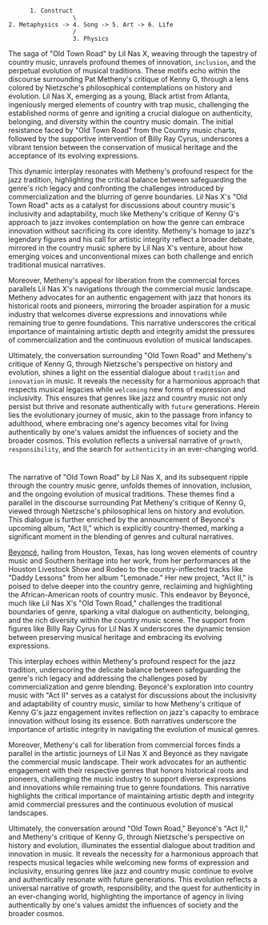           1. Construct
                      \
    2. Metaphysics -> 4. Song -> 5. Art -> 6. Life
                      /
                      3. Physics


The saga of "Old Town Road" by Lil Nas X, weaving through the tapestry of country music, unravels profound themes of innovation, `inclusion`, and the perpetual evolution of musical traditions. These motifs echo within the discourse surrounding Pat Metheny's critique of Kenny G, through a lens colored by Nietzsche's philosophical contemplations on history and evolution. Lil Nas X, emerging as a young, Black artist from Atlanta, ingeniously merged elements of country with trap music, challenging the established norms of genre and igniting a crucial dialogue on authenticity, belonging, and diversity within the country music domain. The initial resistance faced by "Old Town Road" from the Country music charts, followed by the supportive intervention of Billy Ray Cyrus, underscores a vibrant tension between the conservation of musical heritage and the acceptance of its evolving expressions.

This dynamic interplay resonates with Metheny's profound respect for the jazz tradition, highlighting the critical balance between safeguarding the genre's rich legacy and confronting the challenges introduced by commercialization and the blurring of genre boundaries. Lil Nas X's "Old Town Road" acts as a catalyst for discussions about country music's inclusivity and adaptability, much like Metheny's critique of Kenny G's approach to jazz invokes contemplation on how the genre can embrace innovation without sacrificing its core identity. Metheny's homage to jazz's legendary figures and his call for artistic integrity reflect a broader debate, mirrored in the country music sphere by Lil Nas X's venture, about how emerging voices and unconventional mixes can both challenge and enrich traditional musical narratives.

Moreover, Metheny's appeal for liberation from the commercial forces parallels Lil Nas X's navigations through the commercial music landscape. Metheny advocates for an authentic engagement with jazz that honors its historical roots and pioneers, mirroring the broader aspiration for a music industry that welcomes diverse expressions and innovations while remaining true to genre foundations. This narrative underscores the critical importance of maintaining artistic depth and integrity amidst the pressures of commercialization and the continuous evolution of musical landscapes.

Ultimately, the conversation surrounding "Old Town Road" and Metheny's critique of Kenny G, through Nietzsche's perspective on history and evolution, shines a light on the essential dialogue about `tradition` and `innovation` in music. It reveals the necessity for a harmonious approach that respects musical legacies while `welcoming` new forms of expression and inclusivity. This ensures that genres like jazz and country music not only persist but thrive and resonate authentically with `future` generations. Herein lies the evolutionary journey of music, akin to the passage from infancy to adulthood, where embracing one's agency becomes vital for living authentically by one's values amidst the influences of society and the broader cosmos. This evolution reflects a universal narrative of `growth`, `responsibility`, and the search for `authenticity` in an ever-changing world.

#

The narrative of "Old Town Road" by Lil Nas X, and its subsequent ripple through the country music genre, unfolds themes of innovation, inclusion, and the ongoing evolution of musical traditions. These themes find a parallel in the discourse surrounding Pat Metheny's critique of Kenny G, viewed through Nietzsche's philosophical lens on history and evolution. This dialogue is further enriched by the announcement of Beyoncé's upcoming album, "Act II," which is explicitly country-themed, marking a significant moment in the blending of genres and cultural narratives.

[Beyoncé](https://en.wikipedia.org/wiki/Diana_Gordon_(singer)), hailing from Houston, Texas, has long woven elements of country music and Southern heritage into her work, from her performances at the Houston Livestock Show and Rodeo to the country-inflected tracks like "Daddy Lessons" from her album "Lemonade." Her new project, "Act II," is poised to delve deeper into the country genre, reclaiming and highlighting the African-American roots of country music. This endeavor by Beyoncé, much like Lil Nas X's "Old Town Road," challenges the traditional boundaries of genre, sparking a vital dialogue on authenticity, belonging, and the rich diversity within the country music scene. The support from figures like Billy Ray Cyrus for Lil Nas X underscores the dynamic tension between preserving musical heritage and embracing its evolving expressions.

This interplay echoes within Metheny's profound respect for the jazz tradition, underscoring the delicate balance between safeguarding the genre's rich legacy and addressing the challenges posed by commercialization and genre blending. Beyoncé's exploration into country music with "Act II" serves as a catalyst for discussions about the inclusivity and adaptability of country music, similar to how Metheny's critique of Kenny G's jazz engagement invites reflection on jazz's capacity to embrace innovation without losing its essence. Both narratives underscore the importance of artistic integrity in navigating the evolution of musical genres.

Moreover, Metheny's call for liberation from commercial forces finds a parallel in the artistic journeys of Lil Nas X and Beyoncé as they navigate the commercial music landscape. Their work advocates for an authentic engagement with their respective genres that honors historical roots and pioneers, challenging the music industry to support diverse expressions and innovations while remaining true to genre foundations. This narrative highlights the critical importance of maintaining artistic depth and integrity amid commercial pressures and the continuous evolution of musical landscapes.

Ultimately, the conversation around "Old Town Road," Beyoncé's "Act II," and Metheny's critique of Kenny G, through Nietzsche's perspective on history and evolution, illuminates the essential dialogue about tradition and innovation in music. It reveals the necessity for a harmonious approach that respects musical legacies while welcoming new forms of expression and inclusivity, ensuring genres like jazz and country music continue to evolve and authentically resonate with future generations. This evolution reflects a universal narrative of growth, responsibility, and the quest for authenticity in an ever-changing world, highlighting the importance of agency in living authentically by one's values amidst the influences of society and the broader cosmos.

